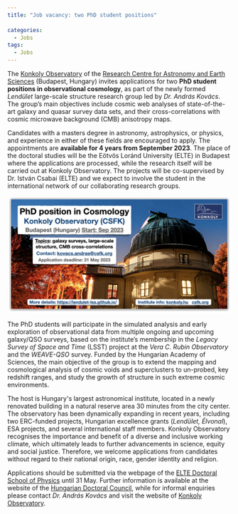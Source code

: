 ```yaml
---
title: "Job vacancy: two PhD student positions"

categories:
  - Jobs
tags:
  - Jobs
---
```


The [Konkoly Observatory](https://konkoly.hu/index.shtml) of the [Research Centre for Astronomy and Earth Sciences](https://csfk.org/en/) (Budapest, Hungary) invites applications for two **PhD student positions in observational cosmology**, as part of the newly formed _Lendület_ large-scale structure research group led by _Dr. András Kovács_. The group’s main objectives include cosmic web analyses of state-of-the-art galaxy and quasar survey data sets, and their cross-correlations with cosmic microwave background (CMB) anisotropy maps. 

Candidates with a masters degree in astronomy, astrophysics, or physics, and experience in either of these fields are encouraged to apply. The appointments are **available for 4 years from September 2023**. The place of the doctoral studies will be the Eötvös Loránd University (ELTE) in Budapest where the applications are processed, while the research itself will be carried out at Konkoly Observatory. The projects will be co-supervised by Dr. István Csabai (ELTE) and we expect to involve the student in the international network of our collaborating research groups.

![collab](/assets/images/konkoly_phd_cosmo.png)

The PhD students will participate in the simulated analysis and early exploration of observational data from multiple ongoing and upcoming galaxy/QSO surveys, based on the institute’s membership in the _Legacy Survey of Space and Time_ (LSST) project at the _Vera C. Rubin Observatory_ and the _WEAVE-QSO_ survey. Funded by the Hungarian Academy of Sciences, the main objective of the group is to extend the mapping and cosmological analysis of cosmic voids and superclusters to un-probed, key redshift ranges, and study the growth of structure in such extreme cosmic environments. 

The host is Hungary's largest astronomical institute, located in a newly renovated building in a natural reserve area 30 minutes from the city center. The observatory has been dynamically expanding in recent years, including two ERC-funded projects, Hungarian excellence grants (_Lendület, Élvonal_), ESA projects, and several international staff members. Konkoly Observatory recognises the importance and benefit of a diverse and inclusive working climate, which ultimately leads to further advancements in science, equity and social justice. Therefore, we welcome applications from candidates without regard to their national origin, race, gender identity and religion.

Applications should be submitted via the webpage of the [ELTE Doctoral School of Physics](https://apply.elte.hu/courses/course/206-phd-doctoral-school-physics) until 31 May.  Further information is available at the website of the [Hungarian Doctoral Council](https://doktori.hu/index.php?menuid=195&lang=EN&tk_ID=238285), while for informal enquiries please contact _Dr. András Kovács_ and visit the website of [Konkoly Observatory](https://konkoly.hu/index.shtml).
